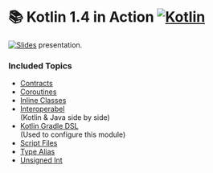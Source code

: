 # 📚 Kotlin 1.4 in Action [![Kotlin](https://img.shields.io/badge/Kotlin-1.4.10-blue.svg?style=flat&logo=kotlin&logoColor=white)](http://kotlinlang.org)

[![Slides](https://img.shields.io/badge/Slides-E0667C.svg?style=flat&logo=slides&logoColor=white)](https://slides.com/tobsefritz/kotlin-1-4-in-action) presentation.

### Included Topics
 * [Contracts](/src/main/kotlin/de/tfr/slides/contracts/Contracts.kt)
 * [Coroutines](/src/main/kotlin/de/tfr/slides/coroutines)
 * [Inline Classes](/src/main/kotlin/de/tfr/slides/inlineclasses)
 * [Interoperabel](/src/main/kotlin/de/tfr/slides/interoperabel)  
   (Kotlin & Java side by side)
 * [Kotlin Gradle DSL](/build.gradle.kts)  
   (Used to configure this module)
 * [Script Files](/src/main/kotlin-script)
 * [Type Alias](/src/main/kotlin/de/tfr/slides/typealias)
 * [Unsigned Int](/src/main/kotlin/de/tfr/slides/unsignedint/UnsignedInt.kt)
 